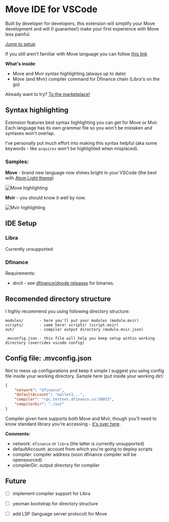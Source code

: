 # Move IDE for VSCode

Built by developer for developers, this extension will simplify your Move development and will (I guarantee!) make your first experience with Move less painful.

[Jump to setup](#setup)

If you still aren't familiar with Move language you can follow [this link](https://developers.libra.org/docs/move-paper)

**What's inside**:

- Move and Mvir syntax highlighting (always up to date)
- Move (and Mvir) compiler command for Dfinance chain (Libra's on the go)

Already want to try? [To the marketplace!](https://marketplace.visualstudio.com/items?itemName=damirka.move-ide)

## Syntax highlighting

Extension features best syntax highlighting you can get for Move or Mvir. Each language has its own grammar file so you won't be mistaken and syntaxes won't overlap.

I've personally put much effort into making this syntax helpful (aka some keywords - like `acquires` won't be highlighted when misplaced).

### Samples:

**Move** - brand new language now shines bright in your VSCode (the best with [Atom Light theme](https://marketplace.visualstudio.com/items?itemName=akamud.vscode-theme-onelight))

![Move highlighting](https://raw.githubusercontent.com/damirka/vscode-move-ide/master/img/move.highlight.jpg)

**Mvir** - you should know it well by now.

![Mvir highlighting](https://raw.githubusercontent.com/damirka/vscode-move-ide/master/img/mvir.highlight.jpg)

<a name="setup"></a>

## IDE Setup

### Libra

Currently unsupported

### Dfinance

Requirements:

- dncli - see [dfinance/dnode releases](https://github.com/dfinance/dnode/releases) for binaries.

## Recomended directory structure

I highly recommend you using following directory structure:
```
modules/       - here you'll put your modules (module.mvir)
scripts/       - same here! scripts! (script.mvir)
out/           - compiler output directory (module.mvir.json)

.mvconfig.json - this file will help you keep setup within working directory (overrides vscode config)
```

## Config file: .mvconfig.json

Not to mess up configurations and keep it simple I suggest you using config file inside your working directory.
Sample here (put inside your working dir):

```json
{
    "network": "dfinance",
    "defaultAccount": "wallet1...",
    "compiler": "rpc.testnet.dfinance.co:50053",
    "compilerDir": "./out"
}
```

Compiler given here supports both Move and Mvir, though you'll need to know standard library you're accessing - [it's over here](https://github.com/dfinance/dvm/tree/master/lang/stdlib).

**Comments:**
- network: `dfinance` or `libra` (the latter is currently unsupported)
- defaultAccount: account from which you're going to deploy scripts
- compiler: compiler address (soon dfinance compiler will be opensourced)
- compilerDir: output directory for compiler

## Future

- [ ] implement compiler support for Libra
- [ ] yeoman bootstrap for directory structure
- [ ] add LSP (language server protocol) for Move


